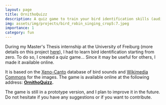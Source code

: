 ```yaml
---
layout: page
title: OrnithoQuizz
description: A quiz game to train your bird identification skills (audio and image)
img: assets/img/projects/bird_robin_singing_crop5:7.jpeg
importance: 1
category: fun
---
```


During my Master's Thesis internship at the University of Freiburg (more details on this project [here](/projects/birds_and_roads/)), I had to learn bird identification starting from zero. To do so, I created a quiz game... Since it may be useful for others, I made it available online. 

It is based on the [Xeno-Canto](https://www.xeno-canto.org/) database of bird sounds and [Wikimedia Commons](https://commons.wikimedia.org/) for the images. The game is available online at the following address: **[OrnithoQuizz](http://raphbnrd.pythonanywhere.com/).**

The game is still in a prototype version, and I plan to improve it in the future. Do not hesitate if you have any suggestions or if you want to contribute. 
